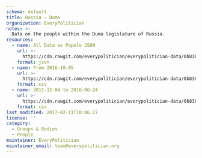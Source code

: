```yaml
---
schema: default
title: Russia — Duma
organization: EveryPolitician
notes: >-
  Data on the people within the Duma legislature of Russia.
resources:
  - name: All Data as Popolo JSON
    url: >-
      https://cdn.rawgit.com/everypolitician/everypolitician-data/0b836e9a267f156b8b8b4cd91e5352d18305ae85/data/Russia/Duma/ep-popolo-v1.0.json
    format: json
  - name: From 2016-10-05
    url: >-
      https://cdn.rawgit.com/everypolitician/everypolitician-data/0b836e9a267f156b8b8b4cd91e5352d18305ae85/data/Russia/Duma/term-7.csv
    format: csv
  - name: 2011-12-04 to 2016-06-24
    url: >-
      https://cdn.rawgit.com/everypolitician/everypolitician-data/0b836e9a267f156b8b8b4cd91e5352d18305ae85/data/Russia/Duma/term-6.csv
    format: csv
last_modified: 2017-02-11T10:06:27
license: ''
category:
  - Groups & Bodies
  - People
maintainer: EveryPolitician
maintainer_email: team@everypolitician.org
---
```

